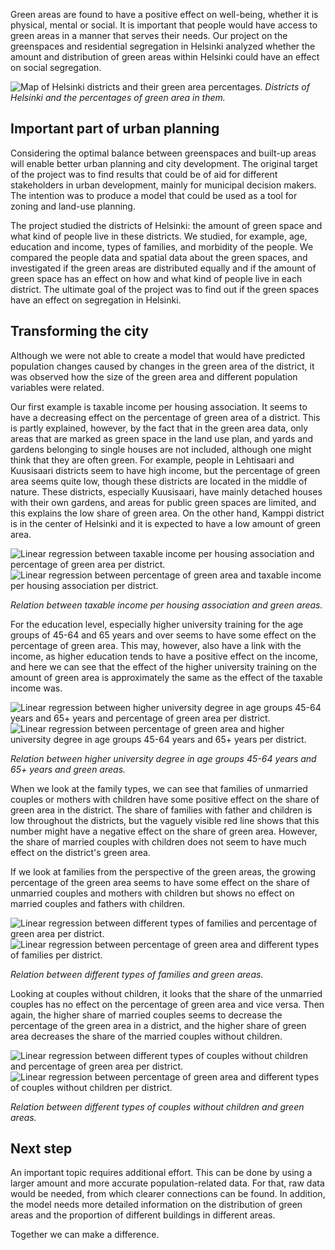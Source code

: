 Green areas are found to have a positive effect on well-being, whether it is physical, mental or social. It is important that people would have access to green areas in a manner that serves their needs. Our project on the greenspaces and residential segregation in Helsinki analyzed whether the amount and distribution of green areas within Helsinki could have an effect on social segregation. 

![Map of Helsinki districts and their green area percentages.](images/map_green-areas.svg?sanitize=true)
*Districts of Helsinki and the percentages of green area in them.*

## Important part of urban planning

Considering the optimal balance between greenspaces and built-up areas will enable better urban planning and city development. The original target of the project was to find results that could be of aid for different stakeholders in urban development, mainly for municipal decision makers. The intention was to produce a model that could be used as a tool for zoning and land-use planning. 

The project studied the districts of Helsinki: the amount of green space and what kind of people live in these districts. We studied, for example, age, education and income, types of families, and morbidity of the people. We compared the people data and spatial data about the green spaces, and investigated if the green areas are distributed equally and if the amount of green space has an effect on how and what kind of people live in each district. The ultimate goal of the project was to find out if the green spaces have an effect on segregation in Helsinki.

## Transforming the city

Although we were not able to create a model that would have predicted population changes caused by changes in the green area of the district, it was observed how the size of the green area and different population variables were related. 

Our first example is taxable income per housing association. It seems to have a decreasing effect on the percentage of green area of a district. This is partly explained, however, by the fact that in the green area data, only areas that are marked as green space in the land use plan, and yards and gardens belonging to single houses are not included, although one might think that they are often green. For example, people in Lehtisaari and Kuusisaari districts seem to have high income, but the percentage of green area seems quite low, though these districts are located in the middle of nature. These districts, especially Kuusisaari, have mainly detached houses with their own gardens, and areas for public green spaces are limited, and this explains the low share of green area. On the other hand, Kamppi district is in the center of Helsinki and it is expected to have a low amount of green area. 

![Linear regression between taxable income per housing association and percentage of green area per district.](images/regr_taxable-income1.png) ![Linear regression between percentage of green area and taxable income per housing association per district.](images/regr_taxable-income2.png)

*Relation between taxable income per housing association and green areas.*

For the education level, especially higher university training for the age groups of 45-64 and 65 years and over seems to have some effect on the percentage of green area. This may, however, also have a link with the income, as higher education tends to have a positive effect on the income, and here we can see that the effect of the higher university training on the amount of green area is approximately the same as the effect of the taxable income was.

![Linear regression between higher university degree in age groups 45-64 years and 65+ years and percentage of green area per district.](images/regr_education1.png) ![Linear regression between percentage of green area and higher university degree in age groups 45-64 years and 65+ years per district.](images/regr_education2.png)

*Relation between higher university degree in age groups 45-64 years and 65+ years and green areas.*

When we look at the family types, we can see that families of unmarried couples or mothers with children have some positive effect on the share of green area in the district. The share of families with father and children is low throughout the districts, but the vaguely visible red line shows that this number might have a negative effect on the share of green area. However, the share of married couples with children does not seem to have much effect on the district's green area.

If we look at families from the perspective of the green areas, the growing percentage of the green area seems to have some effect on the share of unmarried couples and mothers with children but shows no effect on married couples and fathers with children. 

![Linear regression between different types of families and percentage of green area per district.](images/regr_families_children1.png) ![Linear regression between percentage of green area and different types of families per district.](images/regr_families_children2.png)

*Relation between different types of families and green areas.*

Looking at couples without children, it looks that the share of the unmarried couples has no effect on the percentage of green area and vice versa. Then again, the higher share of married couples seems to decrease the percentage of the green area in a district, and the higher share of green area decreases the share of the married couples without children.  

![Linear regression between different types of couples without children and percentage of green area per district.](images/regr_couples-nochildren1.png) ![Linear regression between percentage of green area and different types of couples without children per district.](images/regr_couples-nochildren2.png)

*Relation between different types of couples without children and green areas.*

## Next step
An important topic requires additional effort. This can be done by using a larger amount and more accurate population-related data. For that, raw data would be needed, from which clearer connections can be found. In addition, the model needs more detailed information on the distribution of green areas and the proportion of different buildings in different areas. 

Together we can make a difference.


